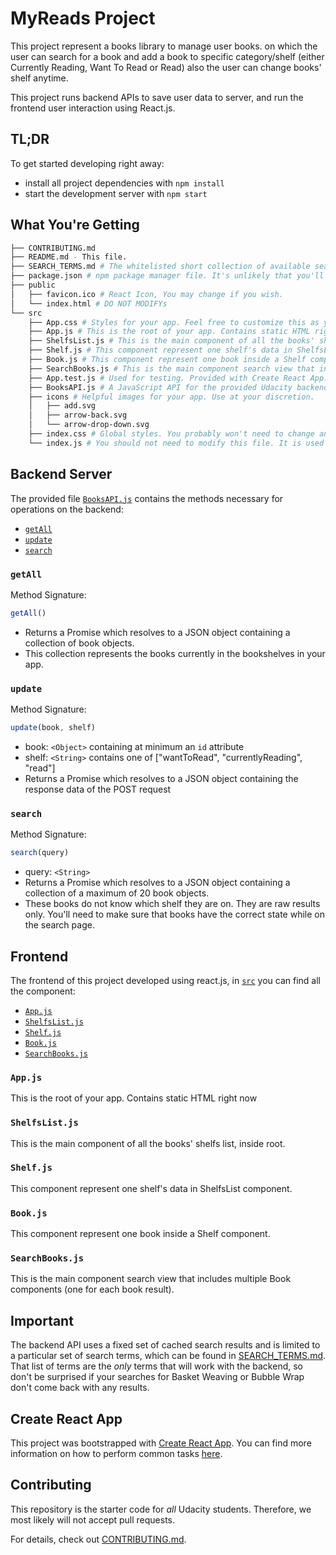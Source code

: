 # MyReads Project

This project represent a books library to manage user books. on which the user can search for a book and add a book to specific category/shelf (either Currently Reading, Want To Read or Read) also the user can change books' shelf anytime.

This project runs backend APIs to save user data to server, and run the frontend user interaction using React.js.

## TL;DR

To get started developing right away:

* install all project dependencies with `npm install`
* start the development server with `npm start`

## What You're Getting
```bash
├── CONTRIBUTING.md
├── README.md - This file.
├── SEARCH_TERMS.md # The whitelisted short collection of available search terms for you to use with your app.
├── package.json # npm package manager file. It's unlikely that you'll need to modify this.
├── public
│   ├── favicon.ico # React Icon, You may change if you wish.
│   └── index.html # DO NOT MODIFYs
└── src
    ├── App.css # Styles for your app. Feel free to customize this as you desire.
    ├── App.js # This is the root of your app. Contains static HTML right now.
    ├── ShelfsList.js # This is the main component of all the books' shelfs list, inside root.
    ├── Shelf.js # This component represent one shelf's data in ShelfsList component.
    ├── Book.js # This component represent one book inside a Shelf component.
    ├── SearchBooks.js # This is the main component search view that includes multiple Book components (one for each book result).
    ├── App.test.js # Used for testing. Provided with Create React App. Testing is encouraged, but not required.
    ├── BooksAPI.js # A JavaScript API for the provided Udacity backend. Instructions for the methods are below.
    ├── icons # Helpful images for your app. Use at your discretion.
    │   ├── add.svg
    │   ├── arrow-back.svg
    │   └── arrow-drop-down.svg
    ├── index.css # Global styles. You probably won't need to change anything here.
    └── index.js # You should not need to modify this file. It is used for DOM rendering only.
```

## Backend Server

The provided file [`BooksAPI.js`](src/BooksAPI.js) contains the methods necessary for operations on the backend:

* [`getAll`](#getall)
* [`update`](#update)
* [`search`](#search)

### `getAll`

Method Signature:

```js
getAll()
```

* Returns a Promise which resolves to a JSON object containing a collection of book objects.
* This collection represents the books currently in the bookshelves in your app.

### `update`

Method Signature:

```js
update(book, shelf)
```

* book: `<Object>` containing at minimum an `id` attribute
* shelf: `<String>` contains one of ["wantToRead", "currentlyReading", "read"]  
* Returns a Promise which resolves to a JSON object containing the response data of the POST request

### `search`

Method Signature:

```js
search(query)
```

* query: `<String>`
* Returns a Promise which resolves to a JSON object containing a collection of a maximum of 20 book objects.
* These books do not know which shelf they are on. They are raw results only. You'll need to make sure that books have the correct state while on the search page.


## Frontend
The frontend of this project developed using react.js, in [`src`](src/) you can find all the component:

* [`App.js`](src/App.js)
* [`ShelfsList.js`](src/ShelfsList.js)
* [`Shelf.js`](src/Shelf.js)
* [`Book.js`](src/Book.js)
* [`SearchBooks.js`](src/SearchBooks.js)


### `App.js`
This is the root of your app. Contains static HTML right now

### `ShelfsList.js`
This is the main component of all the books' shelfs list, inside root.

### `Shelf.js`
This component represent one shelf's data in ShelfsList component.

### `Book.js`
This component represent one book inside a Shelf component.

### `SearchBooks.js`
This is the main component search view that includes multiple Book components (one for each book result).



## Important
The backend API uses a fixed set of cached search results and is limited to a particular set of search terms, which can be found in [SEARCH_TERMS.md](SEARCH_TERMS.md). That list of terms are the _only_ terms that will work with the backend, so don't be surprised if your searches for Basket Weaving or Bubble Wrap don't come back with any results.

## Create React App

This project was bootstrapped with [Create React App](https://github.com/facebookincubator/create-react-app). You can find more information on how to perform common tasks [here](https://github.com/facebookincubator/create-react-app/blob/master/packages/react-scripts/template/README.md).

## Contributing

This repository is the starter code for _all_ Udacity students. Therefore, we most likely will not accept pull requests.

For details, check out [CONTRIBUTING.md](CONTRIBUTING.md).
